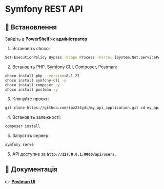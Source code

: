 # Symfony REST API

## 📌 Встановлення
   Зайдіть в **PowerShell** як **адміністратор**

1. Встановіть choco:
 
```bash
Set-ExecutionPolicy Bypass -Scope Process -Force; [System.Net.ServicePointManager]::SecurityProtocol = [System.Net.ServicePointManager]::SecurityProtocol -bor 3072; iex ((New-Object System.Net.WebClient).DownloadString('https://community.chocolatey.org/install.ps1'))

```

2. Встановіть PHP, Symfony CLI, Composer, Postman:

```bash 
choco install php --version=8.1.27
choco install symfony-cli -y 
choco install composer -y 
choco install postman -y 
```

3. Клонуйте проєкт:
```bash 
git clone https://github.com/ipz234gdi/my_api_application.git cd my_api_application
```

4. Встановіть залежності:
```bash 
composer install
```

5. Запустіть сервер:
```bash 
symfony serve
```

5. API доступне за **`http://127.0.0.1:8000/api/users`**.

## 📜 Документація
👉 **[Postman UI](https://documenter.getpostman.com/view/41722534/2sAYX3qiNL)**
